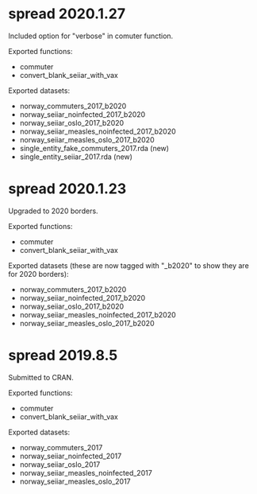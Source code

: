 # spread 2020.1.27

Included option for "verbose" in comuter function.

Exported functions:

- commuter
- convert_blank_seiiar_with_vax

Exported datasets:

- norway_commuters_2017_b2020
- norway_seiiar_noinfected_2017_b2020
- norway_seiiar_oslo_2017_b2020
- norway_seiiar_measles_noinfected_2017_b2020
- norway_seiiar_measles_oslo_2017_b2020
- single_entity_fake_commuters_2017.rda (new)
- single_entity_seiiar_2017.rda (new)

# spread 2020.1.23

Upgraded to 2020 borders.

Exported functions:

- commuter
- convert_blank_seiiar_with_vax

Exported datasets (these are now tagged with "_b2020" to show they are for 2020 borders):

- norway_commuters_2017_b2020
- norway_seiiar_noinfected_2017_b2020
- norway_seiiar_oslo_2017_b2020
- norway_seiiar_measles_noinfected_2017_b2020
- norway_seiiar_measles_oslo_2017_b2020

# spread 2019.8.5

Submitted to CRAN.

Exported functions:

- commuter
- convert_blank_seiiar_with_vax

Exported datasets:

- norway_commuters_2017
- norway_seiiar_noinfected_2017
- norway_seiiar_oslo_2017
- norway_seiiar_measles_noinfected_2017
- norway_seiiar_measles_oslo_2017
